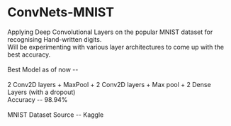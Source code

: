 # ConvNets-MNIST
Applying Deep Convolutional Layers on the popular MNIST dataset for recognising Hand-written digits. <br />
Will be experimenting with various layer architectures to come up with the best accuracy. <br />
<br/> Best Model as of now -- <br/> <br/>
2 Conv2D layers + MaxPool + 2 Conv2D layers + Max pool + 2 Dense Layers (with a dropout) <br/>
Accuracy -- 98.94% <br/> <br/>
MNIST Dataset Source -- Kaggle  
